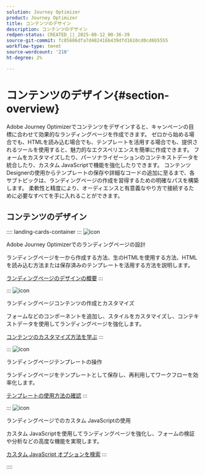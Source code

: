 ```yaml
---
solution: Journey Optimizer
product: Journey Optimizer
title: コンテンツのデザイン
description: コンテンツのデザイン
redpen-status: CREATED_||_2025-08-12_00-36-39
source-git-commit: fc85686dfa7d482416b439dfd1610cd0cd6b5555
workflow-type: tm+mt
source-wordcount: '210'
ht-degree: 2%

---
```



# コンテンツのデザイン{#section-overview}

Adobe Journey Optimizerでコンテンツをデザインすると、キャンペーンの目標に合わせて効果的なランディングページを作成できます。 ゼロから始める場合でも、HTMLを読み込む場合でも、テンプレートを活用する場合でも、提供されるツールを使用すると、魅力的なエクスペリエンスを簡単に作成できます。 フォームをカスタマイズしたり、パーソナライゼーションのコンテキストデータを統合したり、カスタム JavaScriptで機能を強化したりできます。 コンテンツDesignerの使用からテンプレートの保存や詳細なコードの追加に至るまで、各サブトピックは、ランディングページの作成を習得するための明確なパスを構築します。 柔軟性と精度により、オーディエンスと有意義なやり方で接続するために必要なすべてを手に入れることができます。

## コンテンツのデザイン

:::: landing-cards-container
:::
![icon](https://cdn.experienceleague.adobe.com/icons/circle-play.svg)

Adobe Journey Optimizerでのランディングページの設計

ランディングページを一から作成する方法、生のHTMLを使用する方法、HTMLを読み込む方法または保存済みのテンプレートを活用する方法を説明します。

[ランディングページのデザインの概要](../using/landing-pages/design-lp.md)
:::

:::
![icon](https://cdn.experienceleague.adobe.com/icons/puzzle-piece.svg)

ランディングページコンテンツの作成とカスタマイズ

フォームなどのコンポーネントを追加し、スタイルをカスタマイズし、コンテキストデータを使用してランディングページを強化します。

[コンテンツのカスタマイズ方法を学ぶ](../using/landing-pages/lp-content.md)
:::

:::
![icon](https://cdn.experienceleague.adobe.com/icons/list-check.svg)

ランディングページテンプレートの操作

ランディングページをテンプレートとして保存し、再利用してワークフローを効率化します。

[テンプレートの使用方法の確認](../using/landing-pages/lp-templates.md)
:::

:::
![icon](https://cdn.experienceleague.adobe.com/icons/code-branch.svg)

ランディングページでのカスタム JavaScriptの使用

カスタム JavaScriptを使用してランディングページを強化し、フォームの検証や分析などの高度な機能を実現します。

[カスタム JavaScript オプションを検索](../using/landing-pages/lp-custom-js.md)
:::

::::
